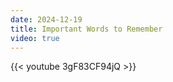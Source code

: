 ```yaml
---
date: 2024-12-19
title: Important Words to Remember
video: true
---
```



{{< youtube 3gF83CF94jQ >}}
